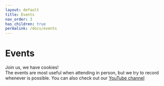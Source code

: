 ```yaml
---
layout: default
title: Events
nav_order: 3
has_children: true
permalink: /docs/events
---
```


# Events

Join us, we have cookies! <br>
The events are most useful when attending in person, but we try to record whenever is possible. You can also check out our [YouTube channel]

[YouTube channel]: https://www.youtube.com/@user-vh1up6ev5f